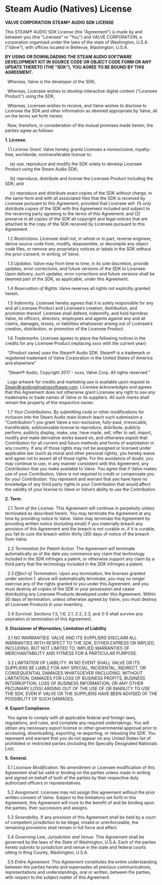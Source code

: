 # Steam Audio (Natives) License

**VALVE CORPORATION**
**STEAM&reg; AUDIO SDK LICENSE**

This STEAM&reg; AUDIO SDK License (the "Agreement") is made by and between you (the "Licensee" or “You”) and VALVE CORPORATION, a corporation organized under the laws of the state of Washington, U.S.A. ("Valve"), with offices located in Bellevue, Washington, U.S.A.

**BY USING OR DOWNLOADING THE STEAM AUDIO SOFTWARE DEVELOPMENT KIT IN SOURCE CODE OR OBJECT CODE FORM OR ANY UPDATE THERETO (THE “SDK”), YOU AGREE TO BE BOUND BY THIS AGREEMENT.**

&nbsp; Whereas, Valve is the developer of the SDK;

&nbsp; Whereas, Licensee wishes to develop interactive digital content (“Licensee Product”) using the SDK;

&nbsp; Whereas, Licensee wishes to receive, and Valve wishes to disclose to Licensee the SDK and other information as deemed appropriate by Valve, all on the terms set forth herein;

&nbsp; Now, therefore, in consideration of the mutual promises made herein, the parties agree as follows:

**1. License.**

&nbsp; 1.1 *License Grant*. Valve hereby grants Licensee a nonexclusive, royalty-free, worldwide, nontransferable license to:

&nbsp; &nbsp; (a) use, reproduce and modify the SDK solely to develop Licensee Product using the Steam Audio SDK;

&nbsp; &nbsp; (b) reproduce, distribute and license the Licensee Product including the SDK; and

&nbsp; &nbsp; (c) reproduce and distribute exact copies of the SDK without charge, in the same form and with all associated files that the SDK is received by Licensee pursuant to this Agreement, provided that Licensee will: (1) only distribute copies of the SDK with this Agreement included and subject to the receiving party agreeing to the terms of this Agreement; and (2) preserve in all copies of the SDK all copyright and legal notices that are attached to the copy of the SDK received by Licensee pursuant to this Agreement.

&nbsp; 1.2 *Restrictions*. Licensee shall not, in whole or in part, reverse engineer, derive source code from, modify, disassemble, or decompile any object code files, or remove any proprietary notices or labels in the SDK without the prior consent, in writing, of Valve.

&nbsp; 1.3 *Updates*. Valve may from time to time, in its sole discretion, provide updates, error corrections, and future versions of the SDK to Licensee. Upon delivery, such updates, error corrections and future versions shall be deemed part of the SDK, as applicable, under this Agreement.

&nbsp; 1.4 *Reservation of Rights*. Valve reserves all rights not explicitly granted herein.

&nbsp; 1.5 *Indemnity*. Licensee hereby agrees that it is solely responsible for any and all Licensee Product and Licensee’s creation, distribution, and promotion thereof. Licensee shall defend, indemnify, and hold harmless Valve, its officers, directors, employees and agents against any and all claims, damages, losses, or liabilities whatsoever arising out of Licensee’s creation, distribution, or promotion of the Licensee Product.

&nbsp; 1.6 *Trademarks*. Licensee agrees to place the following notices in the credits for any Licensee Product (replacing xxxx with the current year):

&nbsp; “\[Product name\] uses the Steam&reg; Audio SDK. Steam&reg; is a trademark or registered trademark of Valve Corporation in the United States of America and elsewhere”

&nbsp; “Steam&reg; Audio, Copyright 2017 – xxxx, Valve Corp. All rights reserved.”

&nbsp; Logo artwork for credits and marketing use is available upon request to <SteamBranding@valvesoftware.com>. Licensee acknowledges and agrees that this Agreement does not otherwise grant Licensee any right to use any trademarks or trade names of Valve or its suppliers. All such marks shall remain the property of the respective owner.

&nbsp; 1.7 *Your Contributions*. By submitting code or other modifications for inclusion into the Steam Audio main branch (each such submission a “Contribution”) you grant Valve a non-exclusive, fully-paid, irrevocable, transferable, sublicensable license to reproduce, distribute, publicly perform, publicly display, make, use, have made, sell, offer to sell, import, modify and make derivative works based on, and otherwise exploit that Contribution for all current and future methods and forms of exploitation in any country.  If any of those rights may not be assigned or licensed under applicable law (such as moral and other personal rights), you hereby waive and agree not to assert all of those rights.  For the avoidance of doubt, you may continue to use, in any manner consistent with this Agreement, any Contribution that you make available to Valve. You agree that if Valve makes use of your Contribution, Valve is not required to credit or compensate you for your Contribution. You represent and warrant that you have have no knowledge of any third party rights in your Contribution that would affect the validity of your license to Valve or Valve’s ability to use the Contribution.


**2. Term.**

&nbsp; 2.1 *Term of the License*. This Agreement will continue in perpetuity unless terminated as described herein. You may terminate the Agreement at any time by providing notice to Valve. Valve may terminate the Agreement by providing written notice (including email) if you materially breach any provision of this Agreement and the breach is not curable or, if it is curable, you fail to cure the breach within thirty (30) days of notice of the breach from Valve.

&nbsp; 2.2 *Termination for Patent Action*. The Agreement will terminate automatically as of the date you commence any claim that technology included in the SDK infringes a patent, or otherwise support any claim by a third party that the technology included in the SDK infringes a patent.

&nbsp; 2.3 *Effect of Termination*. Upon any termination, the licenses granted under section 1. above will automatically terminate, you may no longer exercise any of the rights granted to you under this Agreement, and you must destroy all copies of the SDK in your possession and cease distributing any Licensee Products developed under this Agreement. Within 30 days of termination, unless otherwise agreed by Valve, you must destroy all Licensee Products in your inventory.

&nbsp; 2.4 *Survival*. Sections 1.5, 1.6, 2.1, 2.2, 2.3, and 3-5 shall survive any expiration or termination of this Agreement.

**3. Disclaimer of Warranties; Limitation of Liability**

&nbsp; 3.1 *NO WARRANTIES*. VALVE AND ITS SUPPLIERS DISCLAIM ALL WARRANTIES WITH RESPECT TO THE SDK, EITHER EXPRESS OR IMPLIED, INCLUDING, BUT NOT LIMITED TO, IMPLIED WARRANTIES OF MERCHANTABILITY AND FITNESS FOR A PARTICULAR PURPOSE.

&nbsp; 3.2 *LIMITATION OF LIABILITY*. IN NO EVENT SHALL VALVE OR ITS SUPPLIERS BE LIABLE FOR ANY SPECIAL, INCIDENTAL, INDIRECT, OR CONSEQUENTIAL DAMAGES WHATSOEVER (INCLUDING, WITHOUT LIMITATION, DAMAGES FOR LOSS OF BUSINESS PROFITS, BUSINESS INTERRUPTION, LOSS OF BUSINESS INFORMATION, OR ANY OTHER PECUNIARY LOSS) ARISING OUT OF THE USE OF OR INABILITY TO USE THE SDK, EVEN IF VALVE OR THE SUPPLIERS HAVE BEEN ADVISED OF THE POSSIBILITY OF SUCH DAMAGES.

**4. Export Compliance.**

&nbsp; You agree to comply with all applicable federal and foreign laws, regulations, and rules, and complete any required undertakings. You will obtain any necessary export license or other governmental approval prior to accessing, downloading, exporting, re-exporting, or releasing the SDK. You represent and warrant that you do not appear on any United States list of prohibited or restricted parties (including the Specially Designated Nationals List).

**5. General.**

&nbsp; 5.1 *Licensee Modification*. No amendment or Licensee modification of this Agreement shall be valid or binding on the parties unless made in writing and signed on behalf of both of the parties by their respective duly authorized officers or representatives.

&nbsp; 5.2 *Assignment*. Licensee may not assign this agreement without the prior written consent of Valve. Subject to the limitations set forth in this Agreement, this Agreement will inure to the benefit of and be binding upon the parties, their successors and assigns.

&nbsp; 5.3 *Severability*. If any provision of this Agreement shall be held by a court of competent jurisdiction to be illegal, invalid or unenforceable, the remaining provisions shall remain in full force and effect.

&nbsp; 5.4 *Governing Law, Jurisdiction and Venue*. This Agreement shall be governed by the laws of the State of Washington, U.S.A. Each of the parties hereto submits to jurisdiction and venue in the state and federal courts sitting in King County, Washington, U.S.A.

&nbsp; 5.5 *Entire Agreement*. This Agreement constitutes the entire understanding between the parties hereto and supersedes all previous communications, representations and understandings, oral or written, between the parties, with respect to the subject matter of this Agreement.
